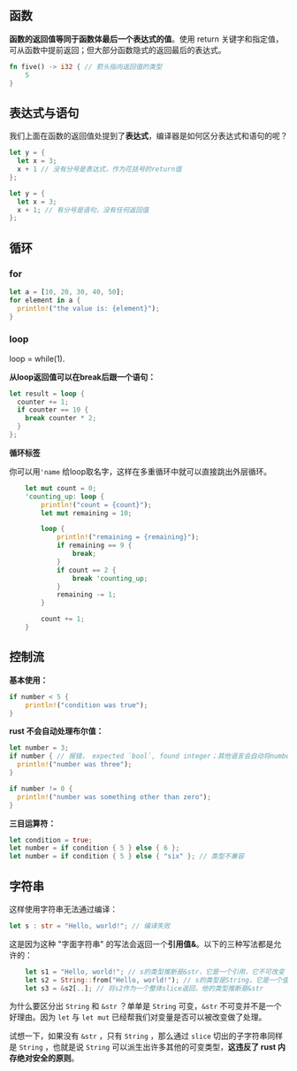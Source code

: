 ## 函数

**函数的返回值等同于函数体最后一个表达式的值**。使用 return 关键字和指定值，可从函数中提前返回；但大部分函数隐式的返回最后的表达式。

```rust
fn five() -> i32 { // 箭头指向返回值的类型
    5
}
```

## 表达式与语句

我们上面在函数的返回值处提到了**表达式**，编译器是如何区分表达式和语句的呢？

```rust
let y = {
  let x = 3;
  x + 1 // 没有分号是表达式，作为花括号的return值
};

let y = {
  let x = 3;
  x + 1; // 有分号是语句，没有任何返回值
};

```

## 循环

### for 

```rust
let a = [10, 20, 30, 40, 50];
for element in a {
  println!("the value is: {element}");
}
```

### loop
loop = while(1).

**从loop返回值可以在break后跟一个语句：**

```rust
let result = loop {
  counter += 1;
  if counter == 10 {
    break counter * 2;
  }
};

```

**循环标签**

你可以用`'name` 给loop取名字，这样在多重循环中就可以直接跳出外层循环。

```rust
    let mut count = 0;
    'counting_up: loop {
        println!("count = {count}");
        let mut remaining = 10;

        loop {
            println!("remaining = {remaining}");
            if remaining == 9 {
                break;
            }
            if count == 2 {
                break 'counting_up;
            }
            remaining -= 1;
        }

        count += 1;
    }
```



## 控制流

**基本使用：**

```rust
if number < 5 {
    println!("condition was true");
}   
```

**rust 不会自动处理布尔值：**

```rust
let number = 3;
if number { // 报错， expected `bool`, found integer；其他语言会自动将number从integer转化为bool，而rust不会
  println!("number was three"); 
}

if number != 0 {
  println!("number was something other than zero");
}

```

**三目运算符：**

```rust
let condition = true;
let number = if condition { 5 } else { 6 };
let number = if condition { 5 } else { "six" }; // 类型不兼容
```

## 字符串

这样使用字符串无法通过编译：

```rust
let s : str = "Hello, world!"; // 编译失败 
```

这是因为这种 "字面字符串" 的写法会返回一个**引用值&**。以下的三种写法都是允许的：

```rust
    let s1 = "Hello, world!"; // s的类型推断是&str，它是一个引用，它不可改变
    let s2 = String::from("Hello, world!"); // s的类型是String，它是一个值，它可被改变
    let s3 = &s2[..]; // 将s2作为一个整体slice返回，他的类型推断是&str
```

为什么要区分出 `String` 和 `&str` ？单单是 `String` 可变，`&str` 不可变并不是一个好理由。因为 `let` 与 `let mut` 已经帮我们对变量是否可以被改变做了处理。

试想一下，如果没有 `&str` ，只有 `String` ，那么通过 `slice` 切出的子字符串同样是 `String` ，也就是说 `String` 可以派生出许多其他的可变类型，**这违反了 rust 内存绝对安全的原则**。

